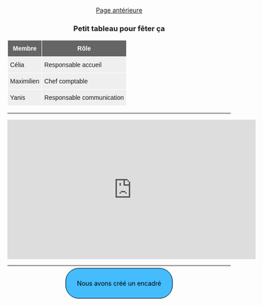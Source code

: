[Page antérieure](./index.md)

### Petit tableau pour fêter ça

<style type="text/css">
	margin-left:  auto;
	margin-right: auto;
	.tg  {border-collapse:collapse;border-spacing:0;}
	.tg td{border-color:black;border-style:solid;border-width:1px;font-family:Arial, sans-serif;font-size:14px;
	overflow:hidden;padding:10px 5px;word-break:normal;}
	.tg th{border-color:black;border-style:solid;border-width:1px;font-family:Arial, sans-serif;font-size:14px;
	font-weight:normal;overflow:hidden;padding:10px 5px;word-break:normal;}
	.tg .tg-2egc{background-color:#efefef;border-color:#ffffff;text-align:left;vertical-align:top}
	.tg .tg-ag0s{background-color:#656565;border-color:#ffffff;color:#ffffff;text-align:center;vertical-align:top}
</style>
<table class="tg">
		<thead>
		<tr>
			<th class="tg-ag0s"><span style="font-weight:bold">Membre</span></th>
			<th class="tg-ag0s"><span style="font-weight:bold">Rôle</span></th>
		</tr>
		</thead>
	<tbody>
		<tr>
			<td class="tg-2egc">Célia</td>
			<td class="tg-2egc">Responsable accueil</td>
		</tr>
		<tr>
			<td class="tg-2egc">Maximilien</td>
			<td class="tg-2egc">Chef comptable</td>
		</tr>
		<tr>
			<td class="tg-2egc">Yanis</td>
			<td class="tg-2egc">Responsable communication</td>
		</tr>
	</tbody>
</table>


***

<iframe width="560" height="315" src="https://www.youtube.com/embed/dQw4w9WgXcQ" title="YouTube video player" frameborder="0" allow="accelerometer; autoplay; clipboard-write; encrypted-media; gyroscope; picture-in-picture; web-share" allowfullscreen></iframe>

***

<br>
<span class="encadré">Nous avons créé un encadré</span>

<style>
	.encadré{
		border: 1px solid black; padding: 25px;
		background-color : #44BCFD;
		color: black;
		border-radius : 30px;
	}

	body {
		text-align: center;
	}
</style>